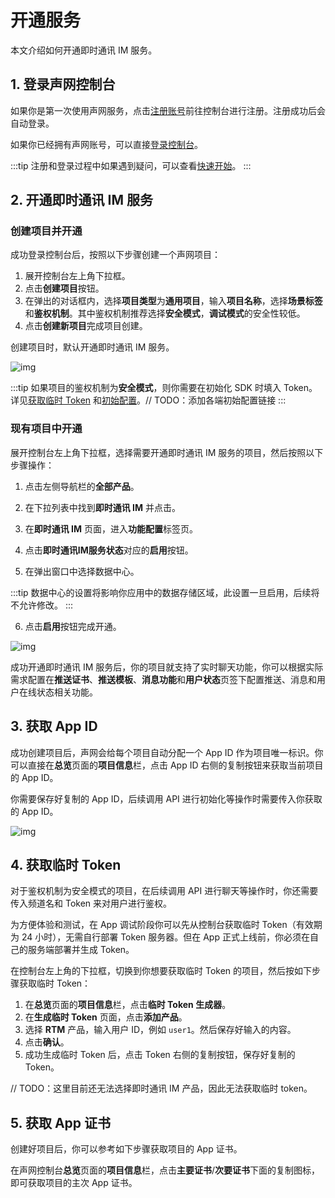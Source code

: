 # 开通服务

本文介绍如何开通即时通讯 IM 服务。

## 1. 登录声网控制台

如果你是第一次使用声网服务，点击[注册账号](https://sso.shengwang.cn/cn/v4/signup/with-sms)前往控制台进行注册。注册成功后会自动登录。

如果你已经拥有声网账号，可以直接[登录控制台](https://console.shengwang.cn/)。

:::tip
注册和登录过程中如果遇到疑问，可以查看[快速开始](https://doc.shengwang.cn/doc/console/general/quickstart)。
:::

## 2. 开通即时通讯 IM 服务

### 创建项目并开通

成功登录控制台后，按照以下步骤创建一个声网项目：

1. 展开控制台左上角下拉框。
2. 点击**创建项目**按钮。
3. 在弹出的对话框内，选择**项目类型**为**通用项目**，输入**项目名称**，选择**场景标签**和**鉴权机制**。其中鉴权机制推荐选择**安全模式**，**调试模式**的安全性较低。
4. 点击**创建新项目**完成项目创建。

创建项目时，默认开通即时通讯 IM 服务。

![img](/images/product/enable_im/console_enable_im_projectcreate.png)

:::tip
如果项目的鉴权机制为**安全模式**，则你需要在初始化 SDK 时填入 Token。详见[获取临时 Token](https://doc.shengwang.cn/doc/rtm2/android/get-started/enable-service#5-获取临时-token) 和[初始配置](https://doc.shengwang.cn/api-ref/rtm2/android/toc-configuration/configuration)。// TODO：添加各端初始配置链接
::: 

### 现有项目中开通

展开控制台左上角下拉框，选择需要开通即时通讯 IM 服务的项目，然后按照以下步骤操作：

1. 点击左侧导航栏的**全部产品**。

2. 在下拉列表中找到**即时通讯 IM** 并点击。

3. 在**即时通讯 IM** 页面，进入**功能配置**标签页。

4. 点击**即时通讯IM服务状态**对应的**启用**按钮。

5. 在弹出窗口中选择数据中心。

:::tip
数据中心的设置将影响你应用中的数据存储区域，此设置一旦启用，后续将不允许修改。
:::

6. 点击**启用**按钮完成开通。

![img](/images/product/enable_im/console_enable_im.png)

成功开通即时通讯 IM 服务后，你的项目就支持了实时聊天功能，你可以根据实际需求配置在**推送证书**、**推送模板**、**消息功能**和**用户状态**页签下配置推送、消息和用户在线状态相关功能。

## 3. 获取 App ID

成功创建项目后，声网会给每个项目自动分配一个 App ID 作为项目唯一标识。你可以直接在**总览**页面的**项目信息**栏，点击 App ID 右侧的复制按钮来获取当前项目的 App ID。

你需要保存好复制的 App ID，后续调用 API 进行初始化等操作时需要传入你获取的 App ID。

![img](/images/product/enable_im/console_obtain_app_id.png)

## 4. 获取临时 Token

对于鉴权机制为安全模式的项目，在后续调用 API 进行聊天等操作时，你还需要传入频道名和 Token 来对用户进行鉴权。

为方便体验和测试，在 App 调试阶段你可以先从控制台获取临时 Token（有效期为 24 小时），无需自行部署 Token 服务器。但在 App 正式上线前，你必须在自己的服务端部署并生成 Token。

在控制台左上角的下拉框，切换到你想要获取临时 Token 的项目，然后按如下步骤获取临时 Token：

1. 在**总览**页面的**项目信息**栏，点击**临时 Token 生成器**。
2. 在**生成临时 Token** 页面，点击**添加产品**。
3. 选择 **RTM** 产品，输入用户 ID，例如 `user1`。然后保存好输入的内容。
4. 点击**确认**。
5. 成功生成临时 Token 后，点击 Token 右侧的复制按钮，保存好复制的 Token。

// TODO：这里目前还无法选择即时通讯 IM 产品，因此无法获取临时 token。

## 5. 获取 App 证书

创建好项目后，你可以参考如下步骤获取项目的 App 证书。

在声网控制台**总览**页面的**项目信息**栏，点击**主要证书**/**次要证书**下面的复制图标，即可获取项目的主次 App 证书。